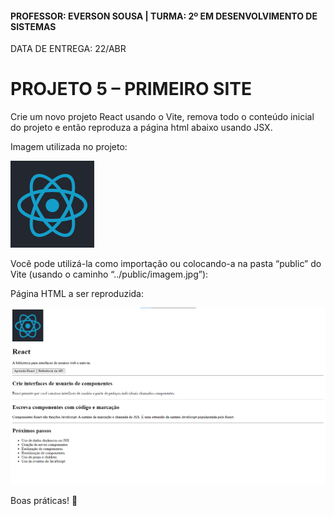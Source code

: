 #### PROFESSOR: EVERSON SOUSA | TURMA: 2º EM DESENVOLVIMENTO DE SISTEMAS

DATA DE ENTREGA: 22/ABR
# PROJETO 5 – PRIMEIRO SITE

Crie um novo projeto React usando o Vite, remova todo o conteúdo inicial do projeto e então reproduza a página html abaixo usando JSX.

Imagem utilizada no projeto:

<img src="./react.png">

Você pode utilizá-la como importação ou colocando-a na pasta “public” do Vite (usando o caminho “../public/imagem.jpg”):

Página HTML a ser reproduzida:

<img src="screenshot-exercicio-1.png">

Boas práticas! :call_me_hand:
